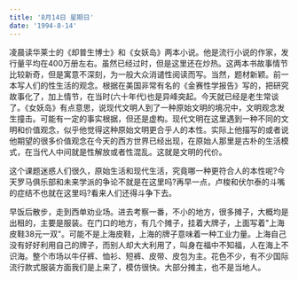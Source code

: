 ```yaml
---
title: '8月14日 星期日'
date: '1994-8-14'
---
```


凌晨读华莱士的《却普生博士》和《女妖岛》两本小说。他是流行小说的作家，发行量平均在400万册左右。虽然已经过时，但是这里还在炒热。这两本书故事情节比较新奇，但是寓意不深刻，为一般大众消谴性阅读而写。当然，题材新颖。前一本写人们的性生活的观念。根据在美国非常有名的《金赛性学报告》写的，把研究故事化了，加上情节，在当时(六十年代)也是异峰突起。今天就已经是老生常谈了。《女妖岛》有点意思，说现代文明人到了一种原始文明的境况中，文明观念发生撞击。可能有一定的事实根据，但还是虚构。现代文明在这里遇到一种不同的文明和价值观念，似乎他觉得这种原始文明更合乎人的本性。实际上他描写的或者说他期望的很多价值观念在今天的西方世界已经出现，在原始人那里是古朴的生活模式，在当代人中间就是性解放或者性混乱。这就是文明的代价。

这个课题迷惑人们很久，原始生活和现代生活，究竟哪一种更符合人的本性呢?今天罗马俱乐部和未来学派的争论不就是在这里吗?再早一点，卢梭和伏尔泰的斗嘴的症结不也就在这里吗?看来人们还得斗争下去。

早饭后散步，走到西单劝业场。进去考察一番，不小的地方，很多摊子，大概均是出租的，主要是服装。在门口的地方，有几个摊子，挂着大牌子，上面写着"上海皮鞋38元一双"。可能不是上海皮鞋，上海的牌子意味着一种工业力量。上海自己没有好好利用自己的牌子，而别人却大大利用了，叫身在福中不知福，人在海上不识海。整个市场以牛仔裤、恤衫、短裤、皮带、皮包为主。花色不少，有不少国际流行款式服装方面我们是上来了，模仿很快。大部分摊主，也不是当地人。

